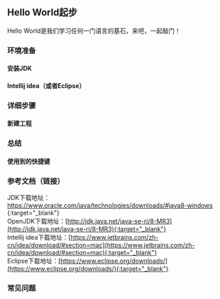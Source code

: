 ## Hello World起步

Hello World是我们学习任何一门语言的基石，来吧，一起敲门！  

### 环境准备    
#### 安装JDK
#### Intellij idea（或者Eclipse） 

### 详细步骤  
#### 新建工程  

### 总结  
#### 使用到的快捷键  


### 参考文档（链接）  
JDK下载地址：[https://www.oracle.com/java/technologies/downloads/#java8-windows ](https://www.oracle.com/java/technologies/downloads/#java8-windows){:target="_blank"}  
OpenJDK下载地址：[http://jdk.java.net/java-se-ri/8-MR3](http://jdk.java.net/java-se-ri/8-MR3){:target="_blank"}    
Intellij idea下载地址：[https://www.jetbrains.com/zh-cn/idea/download/#section=mac](https://www.jetbrains.com/zh-cn/idea/download/#section=mac){:target="_blank"}    
Eclipse下载地址：[https://www.eclipse.org/downloads/](https://www.eclipse.org/downloads/){:target="_blank"}     

### 常见问题  

